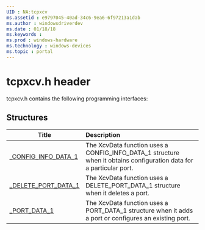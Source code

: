 ```yaml
---
UID : NA:tcpxcv
ms.assetid : e9797045-40ad-34c6-9ea6-6f97213a1dab
ms.author : windowsdriverdev
ms.date : 01/18/18
ms.keywords : 
ms.prod : windows-hardware
ms.technology : windows-devices
ms.topic : portal
---
```


# tcpxcv.h header



tcpxcv.h contains the following programming interfaces:







## Structures
| Title | Description |
| ---- |:---- |
| [_CONFIG_INFO_DATA_1](ns-tcpxcv-_config_info_data_1.md) | The XcvData function uses a CONFIG_INFO_DATA_1 structure when it obtains configuration data for a particular port. |
| [_DELETE_PORT_DATA_1](ns-tcpxcv-_delete_port_data_1.md) | The XcvData function uses a DELETE_PORT_DATA_1 structure when it deletes a port. |
| [_PORT_DATA_1](ns-tcpxcv-_port_data_1.md) | The XcvData function uses a PORT_DATA_1 structure when it adds a port or configures an existing port. |